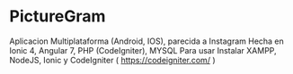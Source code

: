 # PictureGram
Aplicacion Multiplataforma (Android, IOS), parecida a Instagram
Hecha en Ionic 4, Angular 7, PHP (CodeIgniter), MYSQL
Para usar Instalar XAMPP, NodeJS, Ionic y CodeIgniter ( https://codeigniter.com/ )
